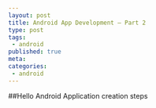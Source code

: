 ```yaml
---
layout: post
title: Android App Development – Part 2
type: post
tags:
 - android
published: true
meta:
categories:
 - android
---
```

##Hello Android Application creation steps
